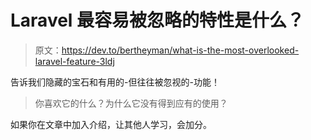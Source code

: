 # Laravel 最容易被忽略的特性是什么？

> 原文：<https://dev.to/bertheyman/what-is-the-most-overlooked-laravel-feature-3ldj>

告诉我们隐藏的宝石和有用的-但往往被忽视的-功能！

> 你喜欢它的什么？为什么它没有得到应有的使用？

如果你在文章中加入介绍，让其他人学习，会加分。